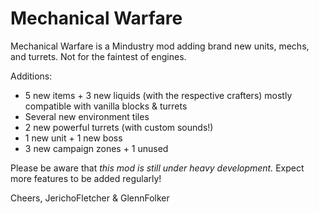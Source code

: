 # Mechanical Warfare
Mechanical Warfare is a Mindustry mod adding brand new units, mechs, and turrets. Not for the faintest of engines.

Additions:
- 5 new items + 3 new liquids (with the respective crafters) mostly compatible with vanilla blocks & turrets
- Several new environment tiles
- 2 new powerful turrets (with custom sounds!)
- 1 new unit + 1 new boss
- 3 new campaign zones + 1 unused

Please be aware that _this mod is still under heavy development._ Expect more features to be added regularly!

Cheers,
JerichoFletcher & GlennFolker
